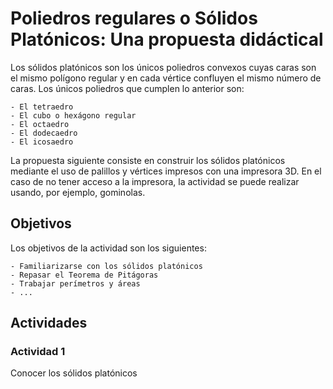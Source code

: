 # Poliedros regulares o Sólidos Platónicos: Una propuesta didáctical

Los sólidos platónicos son los únicos poliedros convexos cuyas caras son el mismo polígono regular y en cada vértice confluyen el mismo número de caras. 
Los únicos poliedros que cumplen lo anterior son:  

    - El tetraedro
    - El cubo o hexágono regular
    - El octaedro
    - El dodecaedro
    - El icosaedro

La propuesta siguiente consiste en construir los sólidos platónicos mediante el uso de palillos y vértices impresos con una impresora 3D. 
En el caso de no tener acceso a la impresora, la actividad se puede realizar usando, por ejemplo, gominolas.


## Objetivos

Los objetivos de la actividad son los siguientes:

    - Familiarizarse con los sólidos platónicos
    - Repasar el Teorema de Pitágoras
    - Trabajar perímetros y áreas
    - ...

## Actividades

### Actividad 1

Conocer los sólidos platónicos
